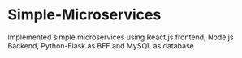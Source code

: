 # Simple-Microservices
Implemented simple microservices using React.js frontend, Node.js Backend, Python-Flask as BFF and MySQL as database
